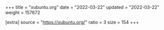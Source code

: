 +++
title = "xubuntu.org"
date = "2022-03-22"
updated = "2022-03-22"
weight = 157672

[extra]
source = "https://xubuntu.org/"
ratio = 3
size = 154
+++
